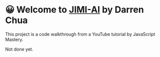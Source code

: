 # 😀 Welcome to [JIMI-AI](https://google.com/) by Darren Chua

This project is a code walkthrough from a YouTube tutorial by JavaScript Mastery.

Not done yet.

<!-- ![Preview](public/MyImages/preview.png) -->

<!-- ### 📖 Manual (About the app)
On startup, the app will check for the presence of data in the localStorage, and set default values if non is found. Drag and Drog API is supported by the browser. CRUD is demostrated by adding an item through the button, editing by double-clicking and deleting by pressing ok without a value.

### 🚧 Limitations
Drag and Drop API is not supported by Touch Screen devices. Only CRUD is available. -->